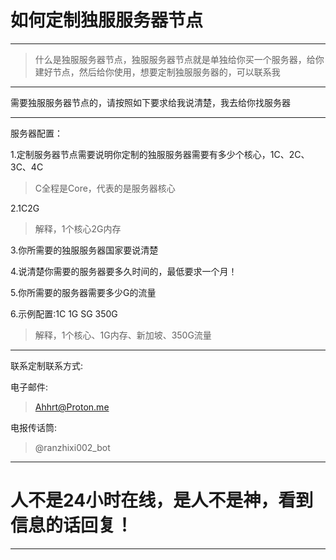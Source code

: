 # 如何定制独服服务器节点

--------------------

> 什么是独服服务器节点，独服服务器节点就是单独给你买一个服务器，给你建好节点，然后给你使用，想要定制独服服务器的，可以联系我

--------------------

需要独服服务器节点的，请按照如下要求给我说清楚，我去给你找服务器

--------------------

服务器配置：

1.定制服务器节点需要说明你定制的独服服务器需要有多少个核心，1C、2C、3C、4C

> C全程是Core，代表的是服务器核心

2.1C2G

> 解释，1个核心2G内存

3.你所需要的独服服务器国家要说清楚

4.说清楚你需要的服务器要多久时间的，最低要求一个月！

5.你所需要的服务器需要多少G的流量

6.示例配置:1C 1G SG 350G

> 解释，1个核心、1G内存、新加坡、350G流量

--------------------

联系定制联系方式:

电子邮件:

> Ahhrt@Proton.me

电报传话筒:

> @ranzhixi002_bot

--------------------

# 人不是24小时在线，是人不是神，看到信息的话回复！

--------------------